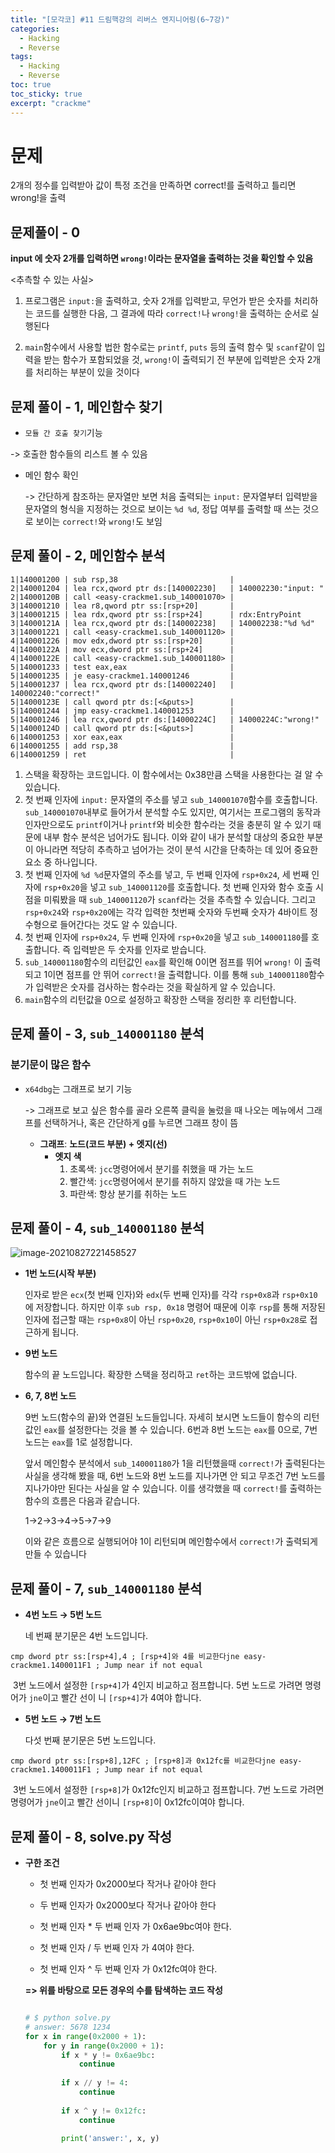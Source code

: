```yaml
---
title: "[모각코] #11 드림핵강의 리버스 엔지니어링(6~7강)"
categories:
  - Hacking
  - Reverse
tags:
  - Hacking
  - Reverse
toc: true
toc_sticky: true
excerpt: "crackme"
---
```




# 문제

  2개의 정수를 입력받아 값이 특정 조건을 만족하면 correct!를 출력하고 틀리면 wrong!을 출력



## 문제풀이 - 0

**input 에 숫자 2개를 입력하면 `wrong!`이라는 문자열을 출력하는 것을 확인할 수 있음**

<추측할 수 있는 사실>

1. 프로그램은 `input:`을 출력하고, 숫자 2개를 입력받고, 무언가 받은 숫자를 처리하는 코드를 실행한 다음, 그 결과에 따라 `correct!`나 `wrong!`을 출력하는 순서로 실행된다

2.  `main`함수에서 사용할 법한 함수로는 `printf`, `puts` 등의 출력 함수 및 `scanf`같이 입력을 받는 함수가 포함되었을 것, `wrong!`이 출력되기 전 부분에 입력받은 숫자 2개를 처리하는 부분이 있을 것이다

   

## 문제 풀이 - 1, 메인함수 찾기

*  `모듈 간 호출 찾기`기능

  -> 호출한 함수들의 리스트 볼 수 있음

* 메인 함수 확인

  -> 간단하게 참조하는 문자열만 보면 처음 출력되는 `input:` 문자열부터 입력받을 문자열의 형식을 지정하는 것으로 보이는 `%d %d`, 정답 여부를 출력할 때 쓰는 것으로 보이는 `correct!`와 `wrong!`도 보임



## 문제 풀이 - 2, 메인함수 분석

```assembly
1|140001200 | sub rsp,38                         |
2|140001204 | lea rcx,qword ptr ds:[140002230]   | 140002230:"input: "
2|14000120B | call <easy-crackme1.sub_140001070> |
3|140001210 | lea r8,qword ptr ss:[rsp+20]       |
3|140001215 | lea rdx,qword ptr ss:[rsp+24]      | rdx:EntryPoint
3|14000121A | lea rcx,qword ptr ds:[140002238]   | 140002238:"%d %d"
3|140001221 | call <easy-crackme1.sub_140001120> |
4|140001226 | mov edx,dword ptr ss:[rsp+20]      |
4|14000122A | mov ecx,dword ptr ss:[rsp+24]      |
4|14000122E | call <easy-crackme1.sub_140001180> |
5|140001233 | test eax,eax                       |
5|140001235 | je easy-crackme1.140001246         |
5|140001237 | lea rcx,qword ptr ds:[140002240]   | 140002240:"correct!"
5|14000123E | call qword ptr ds:[<&puts>]        |
5|140001244 | jmp easy-crackme1.140001253        |
5|140001246 | lea rcx,qword ptr ds:[14000224C]   | 14000224C:"wrong!"
5|14000124D | call qword ptr ds:[<&puts>]        |
6|140001253 | xor eax,eax                        |
6|140001255 | add rsp,38                         |
6|140001259 | ret                                |
```



1. 스택을 확장하는 코드입니다. 이 함수에서는 0x38만큼 스택을 사용한다는 걸 알 수 있습니다.
2. 첫 번째 인자에 `input:` 문자열의 주소를 넣고 `sub_140001070`함수를 호출합니다. `sub_140001070`내부로 들어가서 분석할 수도 있지만, 여기서는 프로그램의 동작과 인자만으로도 `printf`이거나 `printf`와 비슷한 함수라는 것을 충분히 알 수 있기 때문에 내부 함수 분석은 넘어가도 됩니다. 이와 같이 내가 분석할 대상의 중요한 부분이 아니라면 적당히 추측하고 넘어가는 것이 분석 시간을 단축하는 데 있어 중요한 요소 중 하나입니다.
3. 첫 번째 인자에 `%d %d`문자열의 주소를 넣고, 두 번째 인자에 `rsp+0x24`, 세 번째 인자에 `rsp+0x20`을 넣고 `sub_140001120`를 호출합니다. 첫 번째 인자와 함수 호출 시점을 미뤄봤을 때 `sub_140001120`가 `scanf`라는 것을 추측할 수 있습니다. 그리고 `rsp+0x24`와 `rsp+0x20`에는 각각 입력한 첫번째 숫자와 두번째 숫자가 4바이트 정수형으로 들어간다는 것도 알 수 있습니다.
4. 첫 번째 인자에 `rsp+0x24`, 두 번째 인자에 `rsp+0x20`을 넣고 `sub_140001180`를 호출합니다. 즉 입력받은 두 숫자를 인자로 받습니다.
5. `sub_140001180`함수의 리턴값인 `eax`를 확인해 0이면 점프를 뛰어 `wrong!` 이 출력되고 1이면 점프를 안 뛰어 `correct!`을 출력합니다. 이를 통해 `sub_140001180`함수가 입력받은 숫자를 검사하는 함수라는 것을 확실하게 알 수 있습니다.
6. `main`함수의 리턴값을 0으로 설정하고 확장한 스택을 정리한 후 리턴합니다.



## 문제 풀이 - 3, `sub_140001180` 분석

### 분기문이 많은 함수

* `x64dbg`는 그래프로 보기 기능

  -> 그래프로 보고 싶은 함수를 골라 오른쪽 클릭을 눌렀을 때 나오는 메뉴에서 그래프를 선택하거나, 혹은 간단하게 g를 누르면 그래프 창이 뜸

  * **그래프**: **노드(코드 부분) +  엣지(선)**
    * **엣지 색**
      1. 초록색: `jcc`명령어에서 분기를 취했을 때 가는 노드
      2. 빨간색: `jcc`명령어에서 분기를 취하지 않았을 때 가는 노드
      3. 파란색: 항상 분기를 취하는 노드



## 문제 풀이 - 4, `sub_140001180` 분석

![image-20210827221458527](C:\Users\yttn0\AppData\Roaming\Typora\typora-user-images\image-20210827221458527.png)

- **1번 노드(시작 부분)**

  인자로 받은 `ecx`(첫 번째 인자)와 `edx`(두 번째 인자)를 각각 `rsp+0x8`과 `rsp+0x10`에 저장합니다. 하지만 이후 `sub rsp, 0x18` 명령어 때문에 이후 `rsp`를 통해 저장된 인자에 접근할 때는 `rsp+0x8`이 아닌 `rsp+0x20`, `rsp+0x10`이 아닌 `rsp+0x28`로 접근하게 됩니다.

- **9번 노드**

  함수의 끝 노드입니다. 확장한 스택을 정리하고 `ret`하는 코드밖에 없습니다.

- **6, 7, 8번 노드**

  9번 노드(함수의 끝)와 연결된 노드들입니다. 자세히 보시면 노드들이 함수의 리턴값인 `eax`를 설정한다는 것을 볼 수 있습니다. 6번과 8번 노드는 `eax`를 0으로, 7번 노드는 `eax`를 1로 설정합니다.

  앞서 메인함수 분석에서 `sub_140001180`가 1을 리턴했을때 `correct!`가 출력된다는 사실을 생각해 봤을 때, 6번 노드와 8번 노드를 지나가면 안 되고 무조건 7번 노드를 지나가야만 된다는 사실을 알 수 있습니다. 이를 생각했을 때 `correct!`를 출력하는 함수의 흐름은 다음과 같습니다.

  1→2→3→4→5→7→9

  이와 같은 흐름으로 실행되어야 1이 리턴되며 메인함수에서 `correct!`가 출력되게 만들 수 있습니다



## 문제 풀이 - 7, `sub_140001180` 분석

* **4번 노드 → 5번 노드**

  네 번째 분기문은 4번 노드입니다.

```
cmp dword ptr ss:[rsp+4],4 ; [rsp+4]와 4를 비교한다jne easy-crackme1.1400011F1 ; Jump near if not equal
```

​	3번 노드에서 설정한 `[rsp+4]`가 4인지 비교하고 점프합니다. 5번 노드로 가려면 명령어가 `jne`이고 빨간 선이	니 `[rsp+4]`가 4여야 합니다.

* **5번 노드 → 7번 노드**

  다섯 번째 분기문은 5번 노드입니다.

```
cmp dword ptr ss:[rsp+8],12FC ; [rsp+8]과 0x12fc를 비교한다jne easy-crackme1.1400011F1 ; Jump near if not equal
```

​	3번 노드에서 설정한 `[rsp+8]`가 0x12fc인지 비교하고 점프합니다. 7번 노드로 가려면 명령어가 `jne`이고 빨간 	선이니 `[rsp+8]`이 0x12fc이여야 합니다.



## 문제 풀이 - 8, solve.py 작성

* **구한 조건**

  * 첫 번째 인자가 0x2000보다 작거나 같아야 한다

  * 두 번째 인자가 0x2000보다 작거나 같아야 한다

  * 첫 번째 인자 * 두 번째 인자 가 0x6ae9bc여야 한다.

  * 첫 번째 인자 / 두 번째 인자 가 4여야 한다.

  * 첫 번째 인자 ^ 두 번째 인자 가 0x12fc여야 한다.

    

  **=> 위를 바탕으로 모든 경우의 수를 탐색하는 코드 작성**

  ```python
  
  # $ python solve.py 
  # answer: 5678 1234
  for x in range(0x2000 + 1):
      for y in range(0x2000 + 1):
          if x * y != 0x6ae9bc:
              continue
          
          if x // y != 4:
              continue
          
          if x ^ y != 0x12fc:
              continue
          
          print('answer:', x, y)
  ```

  